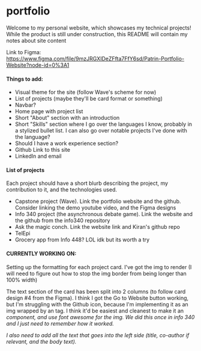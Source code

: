 # portfolio
Welcome to my personal website, which showcases my technical projects!
While the product is still under construction, this README will contain my
notes about site content

Link to Figma: https://www.figma.com/file/9mzJRGXIDeZFfta7FfY6sd/Patrin-Portfolio-Website?node-id=0%3A1

#### Things to add:
- Visual theme for the site (follow Wave's scheme for now)
- List of projects (maybe they'll be card format or something)
- Navbar?
- Home page with project list
- Short "About" section with an introduction
- Short "Skills" section where I go over the languages I know, probably in a stylized bullet list. I can also go over notable projects I've done with the language?
- Should I have a work experience section?
- Github Link to this site
- LinkedIn and email

#### List of projects
Each project should have a short blurb describing the project, my contribution to it, and the technologies used.
- Capstone project (Wave). Link the portfolio website and the github. Consider linking the demo youtube video, and the Figma designs
- Info 340 project (the asynchronous debate game). Link the website and the github from the info340 repository
- Ask the magic conch. Link the website link and Kiran's github repo
- TelEpi
- Grocery app from Info 448? LOL idk but its worth a try


#### CURRENTLY WORKING ON:
Setting up the formatting for each project card. I've got the img to render (I will need to figure out how to stop the img border from being longer than 100% width)

The text section of the card has been split into 2 columns (to follow card design #4 from the Figma). I think I got the Go to Website button working, but I'm struggling with the Github icon, because I'm implementing it as an img wrapped by an <a> tag. I think it'd be easiest and cleanest to make it an <i> component, and use font awesome for the img. We did this once in info 340 and I just need to remember how it worked.

I also need to add all the text that goes into the left side (title, co-author if relevant, and the body text).